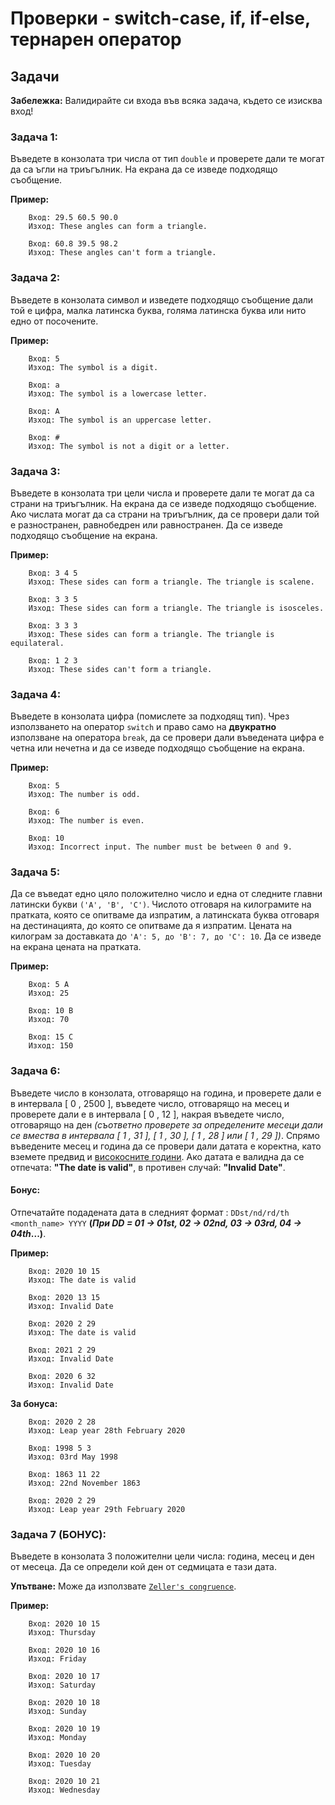 <h1> Проверки - switch-case, if, if-else, тернарен оператор</h1>

## Задачи
**Забележка:**  Валидирайте си входа във всяка задача, където се изисква вход!

### Задача 1:
Въведете в конзолата три числа от тип `double` и проверете дали те могат да са ъгли на триъгълник. На екрана да се изведе подходящо съобщение.

**Пример:**
```
    Вход: 29.5 60.5 90.0
    Изход: These angles can form a triangle.

    Вход: 60.8 39.5 98.2
    Изход: These angles can't form a triangle.
```

### Задача 2:
Въведете в конзолата символ и изведете подходящо съобщение дали той е цифра, малка латинска буква, голяма латинска буква или нито едно от посочените. 

**Пример:**
```
    Вход: 5
    Изход: The symbol is a digit.

    Вход: a
    Изход: The symbol is a lowercase letter.

    Вход: A
    Изход: The symbol is an uppercase letter.

    Вход: #
    Изход: The symbol is not a digit or a letter.
```

### Задача 3:
Въведете в конзолата три цели числа и проверете дали те могат да са страни на триъгълник. На екрана да се изведе подходящо съобщение.
Ако числата могат да са страни на триъгълник, да се провери дали той е разностранен, равнобедрен или равностранен. Да се изведе подходящо съобщение на екрана.

**Пример:**
```
    Вход: 3 4 5
    Изход: These sides can form a triangle. The triangle is scalene.

    Вход: 3 3 5
    Изход: These sides can form a triangle. The triangle is isosceles.

    Вход: 3 3 3
    Изход: These sides can form a triangle. The triangle is equilateral.

    Вход: 1 2 3
    Изход: These sides can't form a triangle.
```

### Задача 4:
Въведете в конзолата цифра (помислете за подходящ тип). Чрез използването на оператор `switch` и право само на **двукратно** използване на оператора `break`, да се провери дали въведената цифра е четна или нечетна и да се изведе подходящо съобщение на екрана.

**Пример:**
```
    Вход: 5
    Изход: The number is odd.

    Вход: 6
    Изход: The number is even.

    Вход: 10
    Изход: Incorrect input. The number must be between 0 and 9.
```

### Задача 5:
Да се въведат едно цяло положително число и една от следните главни латински букви `('A', 'B', 'C')`. Числото отговаря на килограмите на пратката, която се опитваме да изпратим, а латинската буква отговаря на дестинацията, до която се опитваме да я изпратим. Цената на килограм за доставката до `'A': 5, до 'B': 7, до 'C': 10`. Да се изведе на екрана цената на пратката. 

**Пример:**
```
    Вход: 5 A
    Изход: 25

    Вход: 10 B
    Изход: 70

    Вход: 15 C
    Изход: 150
```

### Задача 6:
Въведете число в конзолата, отговарящо на година, и проверете дали е в интервала [ 0 , 2500 ], въведете число, отговарящо на месец и проверете дали е в интервала [ 0 , 12 ], накрая въведете число, отговарящо на ден _(съответно проверете за определените месеци дали се вмества в интервала [ 1 , 31 ], [ 1 , 30 ], [ 1 , 28 ] или [ 1 , 29 ])_. Спрямо въведените месец и година да се провери дали датата е коректна, като вземете предвид и [високосните години](https://www.mathsisfun.com/leap-years.html). Ако датата е валидна да се отпечата: **"The date is valid"**, в противен случай: **"Invalid Date"**.

#### Бонус:
Отпечатайте подадената дата в следният формат : `DDst/nd/rd/th <month_name> YYYY` **(_При DD = 01 -> 01st, 02 -> 02nd, 03 -> 03rd, 04 -> 04th_...)**. 

**Пример:**
```
    Вход: 2020 10 15
    Изход: The date is valid

    Вход: 2020 13 15
    Изход: Invalid Date

    Вход: 2020 2 29
    Изход: The date is valid

    Вход: 2021 2 29
    Изход: Invalid Date

    Вход: 2020 6 32
    Изход: Invalid Date
```
**За бонуса:**
```
    Вход: 2020 2 28
    Изход: Leap year 28th February 2020

    Вход: 1998 5 3
    Изход: 03rd May 1998 

    Вход: 1863 11 22
    Изход: 22nd November 1863

    Вход: 2020 2 29
    Изход: Leap year 29th February 2020 
```

### Задача 7 (БОНУС):
Въведете в конзолата 3 положителни цели числа: година, месец и ден от месеца. Да се определи кой ден от седмицата е тази дата.

**Упътване:** Може да използвате [`Zeller's congruence`](https://en.wikipedia.org/wiki/Zeller%27s_congruence).

**Пример:**
```
    Вход: 2020 10 15
    Изход: Thursday

    Вход: 2020 10 16
    Изход: Friday

    Вход: 2020 10 17
    Изход: Saturday

    Вход: 2020 10 18
    Изход: Sunday

    Вход: 2020 10 19
    Изход: Monday

    Вход: 2020 10 20
    Изход: Tuesday

    Вход: 2020 10 21
    Изход: Wednesday
```

